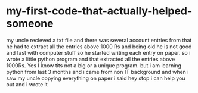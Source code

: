 # my-first-code-that-actually-helped-someone
my uncle recieved a txt file  and there was several account entries from that he had to extract all the entries above 1000 Rs  and being old he is not good and fast with computer stuff  so he started writing each entry on paper. so i wrote a little python program and that extracted all the entries above 1000Rs. Yes I know tits not a big  or a unique program. but i am learning python from last 3 months and i came from non IT background and when i saw my uncle  copying everything on paper i said hey stop  i can help you out and i wrote it

